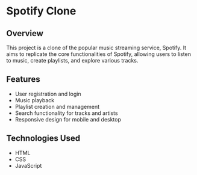 # Spotify Clone  

## Overview  
This project is a clone of the popular music streaming service, Spotify. It aims to replicate the core functionalities of Spotify, allowing users to listen to music, create playlists, and explore various tracks.  

## Features  
- User registration and login  
- Music playback  
- Playlist creation and management  
- Search functionality for tracks and artists  
- Responsive design for mobile and desktop  

## Technologies Used  
- HTML  
- CSS  
- JavaScript  
  
